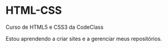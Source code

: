 # HTML-CSS
 Curso de HTML5 e CSS3 da CodeClass

Estou aprendendo a criar sites e a gerenciar meus repositórios.